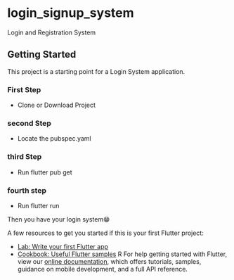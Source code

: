 # login_signup_system

Login and Registration System

## Getting Started

This project is a starting point for a Login System application.

### First Step
- Clone or Download Project

### second Step
 - Locate the pubspec.yaml 

### third Step
- Run flutter pub get

### fourth step
- Run flutter run


 Then you have your login system😁

A few resources to get you started if this is your first Flutter project:

- [Lab: Write your first Flutter app](https://flutter.dev/docs/get-started/codelab)
- [Cookbook: Useful Flutter samples](https://flutter.dev/docs/cookbook)
R
For help getting started with Flutter, view our
[online documentation](https://flutter.dev/docs), which offers tutorials,
samples, guidance on mobile development, and a full API reference.
